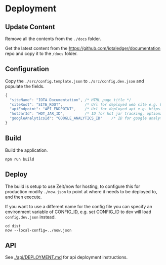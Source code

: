 # Deployment

## Update Content

Remove all the contents from the `./docs` folder.

Get the latest content from the <https://github.com/iotaledger/documentation> repo and copy it to the `/docs` folder.

## Configuration

Copy the `./src/config.template.json` to `./src/config.dev.json` and populate the fields.

```js
{
  "siteName": "IOTA Documentation", /* HTML page title */
  "siteRoot": "SITE_ROOT",          /* Url for deployed web site e.g. https://docs.domain.com */
  "apiEndpoint": "API_ENDPOINT",    /* Url for deployed api e.g. https://api.domain.com */
  "hotJarId": "HOT_JAR_ID",         /* ID for hot jar tracking, optional */
  "googleAnalyticsId": "GOOGLE_ANALYTICS_ID"    /* ID for google analytics, optional */
}
```

## Build

Build the application.

```shell
npm run build
```

## Deploy

The build is setup to use Zeit/now for hosting, to configure this for production modify `./now.json` to point at where it needs to be deployed to, and then execute.

If you want to use a different name for the config file you can specify an environment variable of CONFIG_ID, e.g. set CONFIG_ID to dev will load `config.dev.json` instead.

```shell
cd dist
now --local-config=../now.json
```

## API

See [./api/DEPLOYMENT.md](./api/DEPLOYMENT.md) for api deployment instructions.
